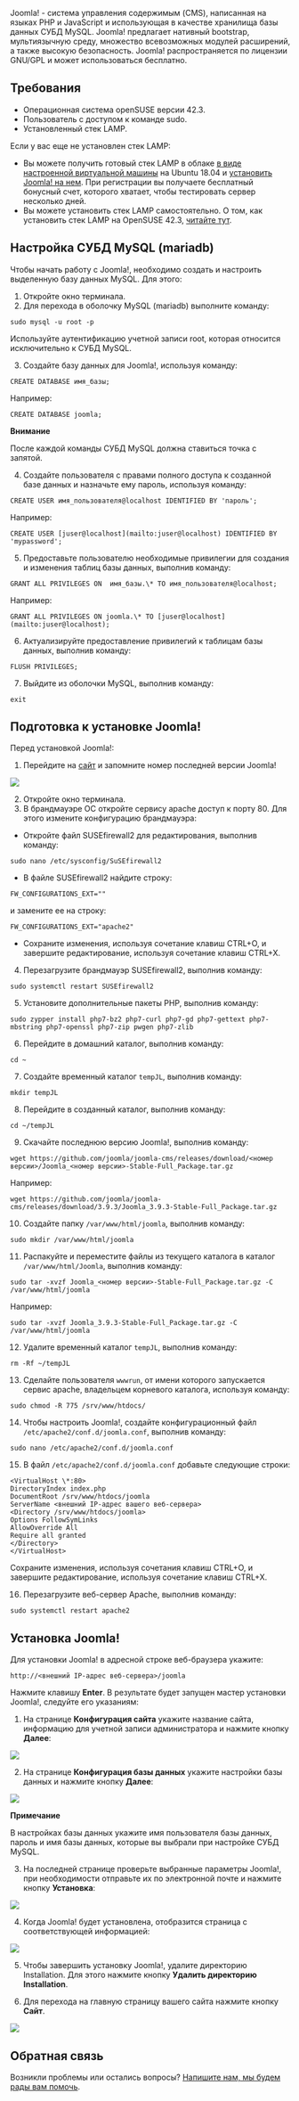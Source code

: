 Joomla! - система управления содержимым (CMS), написанная на языках PHP и JavaScript и использующая в качестве хранилища базы данных СУБД MySQL. Joomla! предлагает нативный bootstrap, мультиязычную среду, множество всевозможных модулей расширений, а также высокую безопасность. Joomla! распространяется по лицензии GNU/GPL и может использоваться бесплатно.

## Требования

- Операционная система openSUSE версии 42.3.
- Пользователь с доступом к команде sudo.
- Установленный стек LAMP.

Если у вас еще не установлен стек LAMP:

- Вы можете получить готовый стек LAMP в облаке [в виде настроенной виртуальной машины](https://mcs.mail.ru/app/services/marketplace/) на Ubuntu 18.04 и [установить Joomla! на нем](https://mcs.mail.ru/help/joomla-on-linux/joomla-ubuntu-18). При регистрации вы получаете бесплатный бонусный счет, которого хватает, чтобы тестировать сервер несколько дней.
- Вы можете установить стек LAMP самостоятельно. О том, как установить стек LAMP на OpenSUSE 42.3, [читайте тут](https://mcs.mail.ru/help/lamp-on-linux/lamp-opensuse-42).

## Настройка СУБД MySQL (mariadb)

Чтобы начать работу с Joomla!, необходимо создать и настроить выделенную базу данных MySQL. Для этого:

1.  Откройте окно терминала.
2.  Для перехода в оболочку MySQL (mariadb) выполните команду:

```
sudo mysql -u root -p 
```

Используйте аутентификацию учетной записи root, которая относится исключительно к СУБД MySQL.

3.  Создайте базу данных для Joomla!, используя команду:

```
CREATE DATABASE имя_базы;
```

Например:

```
CREATE DATABASE joomla;
```

<warn>

**Внимание**

После каждой команды СУБД MySQL должна ставиться точка с запятой.

</warn>

4.  Создайте пользователя с правами полного доступа к созданной базе данных и назначьте ему пароль, используя команду:

```
CREATE USER имя_пользователя@localhost IDENTIFIED BY 'пароль';
```

Например:

```
CREATE USER [juser@localhost](mailto:juser@localhost) IDENTIFIED BY 'mypassword';
```

5.  Предоставьте пользователю необходимые привилегии для создания и изменения таблиц базы данных, выполнив команду:

```
GRANT ALL PRIVILEGES ON  имя_базы.\* TO имя_пользователя@localhost;
```

Например:

```
GRANT ALL PRIVILEGES ON joomla.\* TO [juser@localhost](mailto:juser@localhost);
```

6.  Актуализируйте предоставление привилегий к таблицам базы данных, выполнив команду:

```
FLUSH PRIVILEGES;
```

7.  Выйдите из оболочки MySQL, выполнив команду:

```
exit
```

## Подготовка к установке Joomla!

Перед установкой Joomla!:

1.  Перейдите на [сайт](https://github.com/joomla/joomla-cms/releases) и запомните номер последней версии Joomla!

**![](./assets/1558687212640-1558687212640-jpeg)**

2.  Откройте окно терминала.
3.  В брандмауэре ОС откройте сервису apache доступ к порту 80. Для этого измените конфигурацию брандмауэра:

- Откройте файл SUSEfirewall2 для редактирования, выполнив команду:

```
sudo nano /etc/sysconfig/SuSEfirewall2

```

- В файле SUSEfirewall2 найдите строку:

```
FW_CONFIGURATIONS_EXT=""

```

и замените ее на строку:

```
FW_CONFIGURATIONS_EXT="apache2"

```

- Сохраните изменения, используя сочетание клавиш CTRL+O, и завершите редактирование, используя сочетание клавиш CTRL+X.

4.  Перезагрузите брандмауэр SUSEfirewall2, выполнив команду:

```
sudo systemctl restart SUSEfirewall2

```

5.  Установите дополнительные пакеты PHP, выполнив команду:

```
sudo zypper install php7-bz2 php7-curl php7-gd php7-gettext php7-mbstring php7-openssl php7-zip pwgen php7-zlib

```

6.  Перейдите в домашний каталог, выполнив команду:

```
cd ~
```

7.  Создайте временный каталог `tempJL`, выполнив команду:

```
mkdir tempJL
```

8.  Перейдите в созданный каталог, выполнив команду:

```
cd ~/tempJL
```

9.  Скачайте последнюю версию Joomla!, выполнив команду:

```
wget https://github.com/joomla/joomla-cms/releases/download/<номер версии>/Joomla_<номер версии>-Stable-Full_Package.tar.gz
```

Например:

```
wget https://github.com/joomla/joomla-cms/releases/download/3.9.3/Joomla_3.9.3-Stable-Full_Package.tar.gz
```

10. Создайте папку `/var/www/html/joomla`, выполнив команду:

```
sudo mkdir /var/www/html/joomla
```

11. Распакуйте и переместите файлы из текущего каталога в каталог `/var/www/html/Joomla`, выполнив команду:

```
sudo tar -xvzf Joomla_<номер версии>-Stable-Full_Package.tar.gz -C /var/www/html/joomla
```

Например:

```
sudo tar -xvzf Joomla_3.9.3-Stable-Full_Package.tar.gz -C /var/www/html/joomla
```

12. Удалите временный каталог `tempJL`, выполнив команду:

```
rm -Rf ~/tempJL
```

13. Сделайте пользователя `wwwrun`, от имени которого запускается сервис apache, владельцем корневого каталога, используя команду:

```
sudo chmod -R 775 /srv/www/htdocs/

```

14. Чтобы настроить Joomla!, создайте конфигурационный файл `/etc/apache2/conf.d/joomla.conf`, выполнив команду:

```
sudo nano /etc/apache2/conf.d/joomla.conf

```

15. В файл `/etc/apache2/conf.d/joomla.conf` добавьте следующие строки:

```
<VirtualHost \*:80>
DirectoryIndex index.php
DocumentRoot /srv/www/htdocs/joomla
ServerName <внешний IP-адрес вашего веб-сервера>
<Directory /srv/www/htdocs/joomla>
Options FollowSymLinks
AllowOverride All
Require all granted
</Directory>
</VirtualHost>
```

Сохраните изменения, используя сочетания клавиш CTRL+O, и завершите редактирование, используя сочетание клавиш CTRL+X.

16. Перезагрузите веб-сервер Apache, выполнив команду:

```
sudo systemctl restart apache2

```

## Установка Joomla!

Для установки Joomla! в адресной строке веб-браузера укажите:

```
http://<внешний IP-адрес веб-сервера>/joomla
```

Нажмите клавишу **Enter**. В результате будет запущен мастер установки Joomla!, следуйте его указаниям:

1.  На странице **Конфигурация сайта** укажите название сайта, информацию для учетной записи администратора и нажмите кнопку **Далее**:

**![](./assets/1558688277502-1558688277502-jpeg)**

2.  На странице **Конфигурация базы данных** укажите настройки базы данных и нажмите кнопку **Далее**:

**![](./assets/1558688313603-1558688313603-jpeg)**

<warn>

**Примечание**

В настройках базы данных укажите имя пользователя базы данных, пароль и имя базы данных, которые вы выбрали при настройке СУБД MySQL.

</warn>

3.  На последней странице проверьте выбранные параметры Joomla!, при необходимости отправьте их по электронной почте и нажмите кнопку **Установка**:

**![](./assets/1558688405324-1558688405324-jpeg)**

4.  Когда Joomla! будет установлена, отобразится страница с соответствующей информацией:

**![](./assets/1558688424040-1558688424040-jpeg)**

5.  Чтобы завершить установку Joomla!, удалите директорию Installation. Для этого нажмите кнопку **Удалить директорию Installation**.

6.  Для перехода на главную страницу вашего сайта нажмите кнопку **Сайт**.

**![](./assets/1558686971128-1558686971128-jpeg)**

## Обратная связь

Возникли проблемы или остались вопросы? [Напишите нам, мы будем рады вам помочь](https://mcs.mail.ru/help/contact-us).
